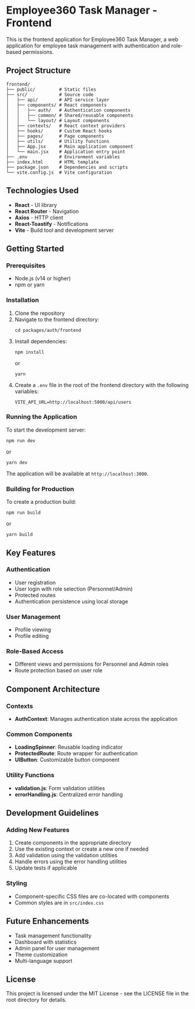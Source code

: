 # Employee360 Task Manager - Frontend

This is the frontend application for Employee360 Task Manager, a web application for employee task management with authentication and role-based permissions.

## Project Structure

```
frontend/
├── public/         # Static files
├── src/            # Source code
│   ├── api/        # API service layer
│   ├── components/ # React components
│   │   ├── auth/   # Authentication components
│   │   ├── common/ # Shared/reusable components
│   │   └── layout/ # Layout components
│   ├── contexts/   # React context providers
│   ├── hooks/      # Custom React hooks
│   ├── pages/      # Page components
│   ├── utils/      # Utility functions
│   ├── App.jsx     # Main application component
│   └── main.jsx    # Application entry point
├── .env            # Environment variables
├── index.html      # HTML template
├── package.json    # Dependencies and scripts
└── vite.config.js  # Vite configuration
```

## Technologies Used

- **React** - UI library
- **React Router** - Navigation
- **Axios** - HTTP client
- **React-Toastify** - Notifications
- **Vite** - Build tool and development server

## Getting Started

### Prerequisites

- Node.js (v14 or higher)
- npm or yarn

### Installation

1. Clone the repository
2. Navigate to the frontend directory:
   ```
   cd packages/auth/frontend
   ```
3. Install dependencies:
   ```
   npm install
   ```
   or
   ```
   yarn
   ```
4. Create a `.env` file in the root of the frontend directory with the following variables:
   ```
   VITE_API_URL=http://localhost:5000/api/users
   ```

### Running the Application

To start the development server:

```
npm run dev
```
or
```
yarn dev
```

The application will be available at `http://localhost:3000`.

### Building for Production

To create a production build:

```
npm run build
```
or
```
yarn build
```

## Key Features

### Authentication

- User registration
- User login with role selection (Personnel/Admin)
- Protected routes
- Authentication persistence using local storage

### User Management

- Profile viewing
- Profile editing

### Role-Based Access

- Different views and permissions for Personnel and Admin roles
- Route protection based on user role

## Component Architecture

### Contexts

- **AuthContext**: Manages authentication state across the application

### Common Components

- **LoadingSpinner**: Reusable loading indicator
- **ProtectedRoute**: Route wrapper for authentication
- **UIButton**: Customizable button component

### Utility Functions

- **validation.js**: Form validation utilities
- **errorHandling.js**: Centralized error handling

## Development Guidelines

### Adding New Features

1. Create components in the appropriate directory
2. Use the existing context or create a new one if needed
3. Add validation using the validation utilities
4. Handle errors using the error handling utilities
5. Update tests if applicable

### Styling

- Component-specific CSS files are co-located with components
- Common styles are in `src/index.css`

## Future Enhancements

- Task management functionality
- Dashboard with statistics
- Admin panel for user management
- Theme customization
- Multi-language support

## License

This project is licensed under the MIT License - see the LICENSE file in the root directory for details.

